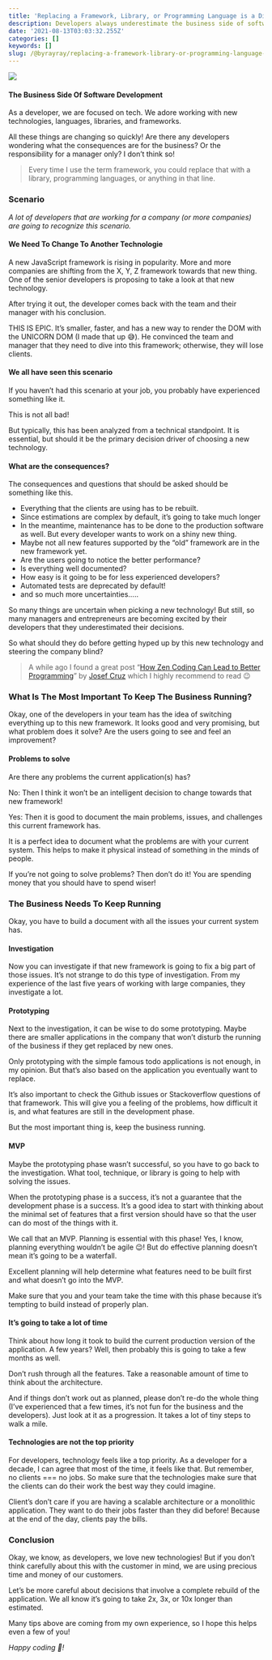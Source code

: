 ```yaml
---
title: 'Replacing a Framework, Library, or Programming Language is a Disaster'
description: Developers always underestimate the business side of software development
date: '2021-08-13T03:03:32.255Z'
categories: []
keywords: []
slug: /@byrayray/replacing-a-framework-library-or-programming-language-is-a-disaster-bb9af78b8937
---
```


![](/images/0__d0YK4IM9ZPHno4sz.jpg)

#### The Business Side Of Software Development

As a developer, we are focused on tech. We adore working with new technologies, languages, libraries, and frameworks.

All these things are changing so quickly! Are there any developers wondering what the consequences are for the business? Or the responsibility for a manager only? I don’t think so!

> Every time I use the term framework, you could replace that with a library, programming languages, or anything in that line.

### Scenario

_A lot of developers that are working for a company (or more companies) are going to recognize this scenario._

#### We Need To Change To Another Technologie

A new JavaScript framework is rising in popularity. More and more companies are shifting from the X, Y, Z framework towards that new thing. One of the senior developers is proposing to take a look at that new technology.

After trying it out, the developer comes back with the team and their manager with his conclusion.

THIS IS EPIC. It’s smaller, faster, and has a new way to render the DOM with the UNICORN DOM (I made that up 😅). He convinced the team and manager that they need to dive into this framework; otherwise, they will lose clients.

#### We all have seen this scenario

If you haven’t had this scenario at your job, you probably have experienced something like it.

This is not all bad!

But typically, this has been analyzed from a technical standpoint. It is essential, but should it be the primary decision driver of choosing a new technology.

#### What are the consequences?

The consequences and questions that should be asked should be something like this.

*   Everything that the clients are using has to be rebuilt.
*   Since estimations are complex by default, it’s going to take much longer
*   In the meantime, maintenance has to be done to the production software as well. But every developer wants to work on a shiny new thing.
*   Maybe not all new features supported by the “old” framework are in the new framework yet.
*   Are the users going to notice the better performance?
*   Is everything well documented?
*   How easy is it going to be for less experienced developers?
*   Automated tests are deprecated by default!
*   and so much more uncertainties…..

So many things are uncertain when picking a new technology! But still, so many managers and entrepreneurs are becoming excited by their developers that they underestimated their decisions.

So what should they do before getting hyped up by this new technology and steering the company blind?

> A while ago I found a great post “[How Zen Coding Can Lead to Better Programming](https://javascript.plainenglish.io/how-zen-coding-can-lead-to-better-programming-58d24230ef92)” by [Josef Cruz](https://medium.com/u/d446e1b4a70b) which I highly recommend to read 😉

### What Is The Most Important To Keep The Business Running?

Okay, one of the developers in your team has the idea of switching everything up to this new framework. It looks good and very promising, but what problem does it solve? Are the users going to see and feel an improvement?

#### Problems to solve

Are there any problems the current application(s) has?

No: Then I think it won’t be an intelligent decision to change towards that new framework!

Yes: Then it is good to document the main problems, issues, and challenges this current framework has.

It is a perfect idea to document what the problems are with your current system. This helps to make it physical instead of something in the minds of people.

If you’re not going to solve problems? Then don’t do it! You are spending money that you should have to spend wiser!

### The Business Needs To Keep Running

Okay, you have to build a document with all the issues your current system has.

#### Investigation

Now you can investigate if that new framework is going to fix a big part of those issues. It’s not strange to do this type of investigation. From my experience of the last five years of working with large companies, they investigate a lot.

#### Prototyping

Next to the investigation, it can be wise to do some prototyping. Maybe there are smaller applications in the company that won’t disturb the running of the business if they get replaced by new ones.

Only prototyping with the simple famous todo applications is not enough, in my opinion. But that’s also based on the application you eventually want to replace.

It’s also important to check the Github issues or Stackoverflow questions of that framework. This will give you a feeling of the problems, how difficult it is, and what features are still in the development phase.

But the most important thing is, keep the business running.

#### MVP

Maybe the prototyping phase wasn’t successful, so you have to go back to the investigation. What tool, technique, or library is going to help with solving the issues.

When the prototyping phase is a success, it’s not a guarantee that the development phase is a success. It’s a good idea to start with thinking about the minimal set of features that a first version should have so that the user can do most of the things with it.

We call that an MVP. Planning is essential with this phase! Yes, I know, planning everything wouldn’t be agile 😉! But do effective planning doesn’t mean it’s going to be a waterfall.

Excellent planning will help determine what features need to be built first and what doesn’t go into the MVP.

Make sure that you and your team take the time with this phase because it’s tempting to build instead of properly plan.

#### It’s going to take a lot of time

Think about how long it took to build the current production version of the application. A few years? Well, then probably this is going to take a few months as well.

Don’t rush through all the features. Take a reasonable amount of time to think about the architecture.

And if things don’t work out as planned, please don’t re-do the whole thing (I’ve experienced that a few times, it’s not fun for the business and the developers). Just look at it as a progression. It takes a lot of tiny steps to walk a mile.

#### Technologies are not the top priority

For developers, technology feels like a top priority. As a developer for a decade, I can agree that most of the time, it feels like that. But remember, no clients === no jobs. So make sure that the technologies make sure that the clients can do their work the best way they could imagine.

Client’s don’t care if you are having a scalable architecture or a monolithic application. They want to do their jobs faster than they did before! Because at the end of the day, clients pay the bills.

### Conclusion

Okay, we know, as developers, we love new technologies! But if you don’t think carefully about this with the customer in mind, we are using precious time and money of our customers.

Let’s be more careful about decisions that involve a complete rebuild of the application. We all know it’s going to take 2x, 3x, or 10x longer than estimated.

Many tips above are coming from my own experience, so I hope this helps even a few of you!

_Happy coding 🚀!_